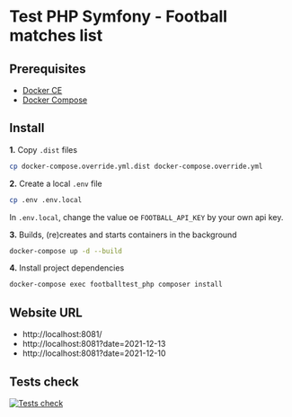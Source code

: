 # Test PHP Symfony - Football matches list

## Prerequisites

- [Docker CE](https://www.docker.com/community-edition)
- [Docker Compose](https://docs.docker.com/compose/install)


## Install
**1.** Copy `.dist` files

```bash
cp docker-compose.override.yml.dist docker-compose.override.yml
```

**2.** Create a local `.env` file

```bash
cp .env .env.local
```

In `.env.local`, change the value oe `FOOTBALL_API_KEY` by your own api key.

**3.** Builds, (re)creates and starts containers in the background

```bash
docker-compose up -d --build
```

**4.** Install project dependencies

```bash
docker-compose exec footballtest_php composer install
```

## Website URL

- http://localhost:8081/
- http://localhost:8081?date=2021-12-13
- http://localhost:8081?date=2021-12-10

## Tests check

[![Tests check](https://github.com/xanaxilovsky/footballtest/actions/workflows/tests-check.yml/badge.svg)](https://github.com/xanaxilovsky/footballtest/actions/workflows/tests-check.yml)